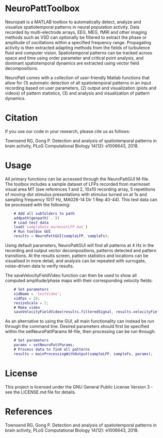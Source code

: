 # NeuroPattToolbox
Neuropatt is a MATLAB toolbox to automatically detect, analyze and visualize spatiotemporal patterns in neural population activity. Data recorded by multi-electrode arrays, EEG, MEG, fMRI and other imaging methods such as VSD can optionally be filtered to extract the phase or amplitude of oscillations within a specified frequency range. Propagating activity is then extracted adapting methods from the fields of turbulence fluid and computer vision. Spatiotemporal patterns can be tracked across space and time using order parameter and critical point analysis, and dominant spatiotemporal dynamics are extracted using vector field decompositions.

NeuroPatt comes with a collection of user-friendly Matlab functions that allow for (1) automatic detection of all spatiotemporal patterns in an input recording based on user parameters, (2) output and visualization (plots and videos) of pattern statistics, (3) and analysis and visualization of pattern dynamics.

# Citation
If you use our code in your research, please cite us as follows: 

Townsend RG, Gong P. Detection and analysis of spatiotemporal patterns in brain activity, PLoS Computational Biology 14(12): e1006643, 2018.

# Usage
All primary functions can be accessed through the NeuroPattGUI M-file. The toolbox includes a sample dataset of LFPs recorded from marmoset visual area MT (see references 1 and 2, 10x10 recording array, 5 repetitions of moving-dot stimulus presentations with stimulus turned on at 1s and sampling frequency 1017 Hz, MA026-14 Dir 1 Rep 40-44). This test data can be processed with the following:

```Matlab
	# Add all subfolders to path
	addpath(genpath('.'))
	# Load test data
	load('sampleData_marmosetLFP.mat')
	# Run toolbox GUI
	results = NeuroPattGUI(sampleLFP, sampleFs);
```
Using default parameters, NeuroPattGUI will find all patterns at 4 Hz in the recording and output vector decompositions, patterns detected and pattern transitions. At the results screen, pattern statistics and locations can be visualised in more detail, and analysis can be repeated with surrogate, noise-driven data to verify results.

The saveVelocityFieldVideo function can then be used to show all computed amplitude/phase maps with their corresponding velocity fields:

```Matlab
	# Set parameters
	vidName = 'testVideo';
	vidFps = 20;
	resizeScale = 2;
	# Make video
	saveVelocityFieldVideo(results.filteredSignal, results.velocityFields, vidName, vidFps, results.Fs, resizeScale)
```

As an alternative to using the GUI, all main functionality can instead be run through the command line. Desired parameters should first be specified within the setNeuroPattParams M-file, then processing can be run through:

```Matlab	
	# Set parameters
	params = setNeuroPattParams;
	# Process data to find all patterns
	results = mainProcessingWithOutput(sampleLFP, sampleFs, params);
```

# License
This project is licensed under the GNU General Public License Version 3 - see the LICENSE.md file for details.

# References
Townsend RG, Gong P. Detection and analysis of spatiotemporal patterns in brain activity, PLoS Computational Biology 14(12): e1006643, 2018.
